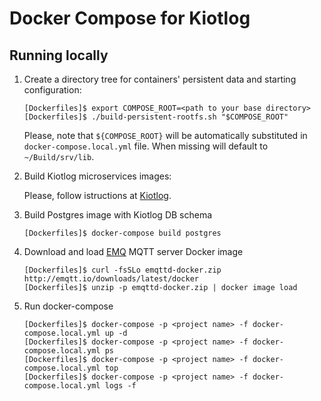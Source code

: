 # Docker Compose for Kiotlog

## Running locally

1.  Create a directory tree for containers' persistent data and starting configuration:

        [Dockerfiles]$ export COMPOSE_ROOT=<path to your base directory>
        [Dockerfiles]$ ./build-persistent-rootfs.sh "$COMPOSE_ROOT"

    Please, note that `${COMPOSE_ROOT}` will be automatically substituted in `docker-compose.local.yml` file. When missing will default to `~/Build/srv/lib`.

2.  Build Kiotlog microservices images:

    Please, follow istructions at [Kiotlog](https://github.com/kiotlog/kiotlog).

3.  Build Postgres image with Kiotlog DB schema

        [Dockerfiles]$ docker-compose build postgres

4.  Download and load [EMQ](http://emqtt.io) MQTT server Docker image

        [Dockerfiles]$ curl -fsSLo emqttd-docker.zip http://emqtt.io/downloads/latest/docker
        [Dockerfiles]$ unzip -p emqttd-docker.zip | docker image load

5.  Run docker-compose

        [Dockerfiles]$ docker-compose -p <project name> -f docker-compose.local.yml up -d
        [Dockerfiles]$ docker-compose -p <project name> -f docker-compose.local.yml ps
        [Dockerfiles]$ docker-compose -p <project name> -f docker-compose.local.yml top
        [Dockerfiles]$ docker-compose -p <project name> -f docker-compose.local.yml logs -f
